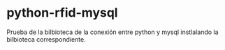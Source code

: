 # python-rfid-mysql
Prueba de la bilbioteca de la conexión entre python y mysql instlalando la bilbioteca correspondiente.
